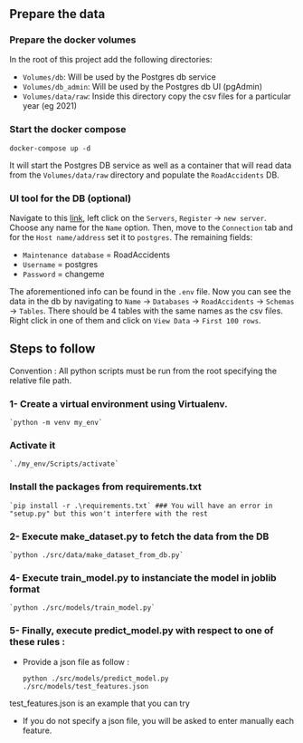 #

## Prepare the data

### Prepare the docker volumes
In the root of this project add the following directories:
- `Volumes/db`: Will be used by the Postgres db service
- `Volumes/db_admin`: Will be used by the Postgres db UI (pgAdmin)
- `Volumes/data/raw`: Inside this directory copy the csv files for a particular year (eg 2021)

### Start the docker compose
```
docker-compose up -d
```

It will start the Postgres DB service as well as a container that will read data from
the `Volumes/data/raw` directory and populate the `RoadAccidents` DB.

### UI tool for the DB (optional)


Navigate to this [link](http://localhost:8888/browser/), left click on the `Servers`, `Register` -> `new server`. Choose any name for the `Name` option. Then, move to the `Connection` tab and for the `Host name/address` set it to `postgres`. The remaining fields:

* `Maintenance database` = RoadAccidents
* `Username` = postgres
* `Password` = changeme

The aforementioned info can be found in the `.env` file.
Now you can see the data in the db by navigating to `Name` -> `Databases` -> `RoadAccidents` -> `Schemas` -> `Tables`. There should be 4 tables with the same names as the csv files. Right click in one of them
and click on `View Data` -> `First 100 rows`.

## Steps to follow 

Convention : All python scripts must be run from the root specifying the relative file path.

### 1- Create a virtual environment using Virtualenv.

    `python -m venv my_env`

###   Activate it 

    `./my_env/Scripts/activate`

###   Install the packages from requirements.txt

    `pip install -r .\requirements.txt` ### You will have an error in "setup.py" but this won't interfere with the rest

### 2- Execute make_dataset.py to fetch the data from the DB

    `python ./src/data/make_dataset_from_db.py`

### 4- Execute train_model.py to instanciate the model in joblib format

    `python ./src/models/train_model.py`

### 5- Finally, execute predict_model.py with respect to one of these rules :
  
  - Provide a json file as follow : 

    
    `python ./src/models/predict_model.py ./src/models/test_features.json`

  test_features.json is an example that you can try 

  - If you do not specify a json file, you will be asked to enter manually each feature. 
